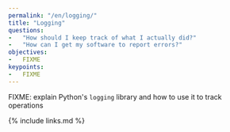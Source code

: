 ```yaml
---
permalink: "/en/logging/"
title: "Logging"
questions:
-   "How should I keep track of what I actually did?"
-   "How can I get my software to report errors?"
objectives:
-   FIXME
keypoints:
-   FIXME
---
```


FIXME: explain Python's `logging` library and how to use it to track operations

{% include links.md %}
